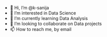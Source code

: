 - 👋 Hi, I’m @k-sanija
- 👀 I’m interested in Data Science
- 🌱 I’m currently learning Data Analysis
- 💞️ I’m looking to collaborate on Data projects
- 📫 How to reach me, by email

<!---
k-sanija/k-sanija is a ✨ special ✨ repository because its `README.md` (this file) appears on your GitHub profile.
You can click the Preview link to take a look at your changes.
--->
